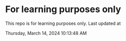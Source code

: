 # For learning purposes only
This repo is for learning purposes only.
Last updated at

Thursday, March 14, 2024 10:13:48 AM

